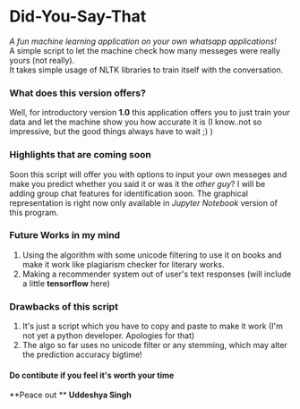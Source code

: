 # Did-You-Say-That
*A fun machine learning application on your own whatsapp applications!*   
A simple script to let the machine check how many messeges were really yours (not really).   
It takes simple usage of NLTK libraries to train itself with the conversation.   

### What does this version offers?

Well, for introductory version **1.0** this application offers you to just train your data and let the machine show you how accurate it is
(I know..not so impressive, but the good things always have to wait ;) )    

### Highlights that are coming soon

Soon this script will offer you with options to input your own messeges and make you predict whether you said it or was it the *other guy*? I will be adding group chat features 
for identification soon. The graphical representation is right now only available in *Jupyter Notebook* version of this  program.   

### Future Works in my mind

1. Using the algorithm with some unicode filtering to use it on books and make it work like plagiarism checker for literary works.
2. Making a recommender system out of user's text responses (will include a little **tensorflow** here)

### Drawbacks of this script
1. It's just a script which you have to copy and paste to make it work (I'm not yet a python developer. Apologies for that)
2. The algo so far uses no unicode filter or any stemming, which may alter the prediction accuracy bigtime!

#### Do contibute if you feel it's worth your time 

**Peace out **
**Uddeshya Singh**
